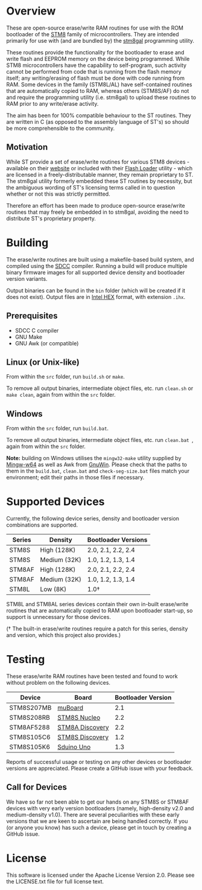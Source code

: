 # Overview

These are open-source erase/write RAM routines for use with the ROM bootloader of the [STM8](https://www.st.com/en/microcontrollers-microprocessors/stm8-8-bit-mcus.html) family of microcontrollers. They are intended primarily for use with (and are bundled by) the [stm8gal](https://github.com/gicking/stm8gal) programming utility.

These routines provide the functionality for the bootloader to erase and write flash and EEPROM memory on the device being programmed. While STM8 microcontrollers have the capability to self-program, such activity cannot be performed from code that is running from the flash memory itself; any writing/erasing of flash must be done with code running from RAM. Some devices in the family (STM8L/AL) have self-contained routines that are automatically copied to RAM, whereas others (STM8S/AF) do not and require the programming utility (i.e. stm8gal) to upload these routines to RAM prior to any write/erase activity.

The aim has been for 100% compatible behaviour to the ST routines. They are written in C (as opposed to the assembly language of ST's) so should be more comprehensible to the community.

## Motivation

While ST provide a set of erase/write routines for various STM8 devices - available on their [website](https://www.st.com/en/embedded-software/stsw-stm8068.html) or included with their [Flash Loader](https://www.st.com/en/development-tools/flasher-stm8.html) utility - which are licensed in a freely-distributable manner, they remain proprietary to ST. The stm8gal utility formerly embedded these ST routines by necessity, but the ambiguous wording of ST's licensing terms called in to question whether or not this was strictly permitted.

Therefore an effort has been made to produce open-source erase/write routines that may freely be embedded in to stm8gal, avoiding the need to distribute ST's proprietary property.

# Building

The erase/write routines are built using a makefile-based build system, and compiled using the [SDCC](http://sdcc.sourceforge.net) compiler. Running a build will produce multiple binary firmware images for all supported device density and bootloader version variants.

Output binaries can be found in the `bin` folder (which will be created if it does not exist). Output files are in [Intel HEX](https://en.wikipedia.org/wiki/Intel_HEX) format, with extension `.ihx`.

## Prerequisites

* SDCC C compiler
* GNU Make
* GNU Awk (or compatible)

## Linux (or Unix-like)

From within the `src` folder, run `build.sh` or `make`.

To remove all output binaries, intermediate object files, etc. run `clean.sh` or `make clean`, again from within the `src` folder.

## Windows

From within the `src` folder, run `build.bat`.

To remove all output binaries, intermediate object files, etc. run `clean.bat `, again from within the `src` folder.

**Note:** building on Windows utilises the `mingw32-make` utility supplied by [Mingw-w64](http://mingw-w64.org) as well as Awk from [GnuWin](http://gnuwin32.sourceforge.net/packages/gawk.htm). Please check that the paths to them in the `build.bat`, `clean.bat` and `check-seg-size.bat` files match your environment; edit their paths in those files if necessary.

# Supported Devices

Currently, the following device series, density and bootloader version combinations are supported.

| Series | Density      | Bootloader Versions |
| ------ | ------------ | ------------------- |
| STM8S  | High (128K)  | 2.0, 2.1, 2.2, 2.4  |
| STM8S  | Medium (32K) | 1.0, 1.2, 1.3, 1.4  |
| STM8AF | High (128K)  | 2.0, 2.1, 2.2, 2.4  |
| STM8AF | Medium (32K) | 1.0, 1.2, 1.3, 1.4  |
| STM8L  | Low (8K)     | 1.0†                |

STM8L and STM8AL series devices contain their own in-built erase/write routines that are automatically copied to RAM upon bootloader start-up, so support is unnecessary for those devices.

(† The built-in erase/write routines require a patch for this series, density and version, which this project also provides.)

# Testing

These erase/write RAM routines have been tested and found to work without problem on the following devices.

| Device     | Board                                                                          | Bootloader Version |
| ---------- | ------------------------------------------------------------------------------ | ------------------ |
| STM8S207MB | [muBoard](http://www.cream-tea.de/presentations/160305_PiAndMore.pdf)          | 2.1                |
| STM8S208RB | [STM8S Nucleo](https://www.st.com/en/evaluation-tools/nucleo-8s208rb.html)     | 2.2                |
| STM8AF5288 | [STM8A Discovery](https://www.st.com/en/evaluation-tools/stm8a-discovery.html) | 2.2                |
| STM8S105C6 | [STM8S Discovery](https://www.st.com/en/evaluation-tools/stm8s-discovery.html) | 1.2                |
| STM8S105K6 | [Sduino Uno](https://github.com/roybaer/sduino_uno)                            | 1.3                |

Reports of successful usage or testing on any other devices or bootloader versions are appreciated. Please create a GitHub issue with your feedback.

## Call for Devices

We have so far not been able to get our hands on any STM8S or STM8AF devices with very early version bootloaders (namely, high-density v2.0 and medium-density v1.0). There are several peculiarities with these early versions that we are keen to ascertain are being handled correctly. If you (or anyone you know) has such a device, please get in touch by creating a GitHub issue.

# License

This software is licensed under the Apache License Version 2.0. Please see the LICENSE.txt file for full license text.